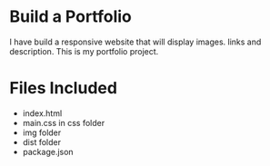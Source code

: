 # Build a Portfolio
I have build a responsive website that will display images. links and description.
This is my portfolio project.

# Files Included

* index.html
* main.css in css folder
* img folder
* dist folder
* package.json
